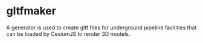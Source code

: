 # gltfmaker
A generator is used to create gltf files for underground pipeline facilities that can be loaded by CesiumJS to render 3D models.

